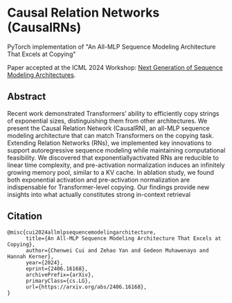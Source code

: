 # Causal Relation Networks (CausalRNs)

PyTorch implementation of "An All-MLP Sequence Modeling Architecture That Excels at Copying"

Paper accepted at the ICML 2024 Workshop: [Next Generation of Sequence Modeling Architectures](https://sites.google.com/view/ngsmworkshop).

## Abstract

Recent work demonstrated Transformers’ ability to efficiently copy strings of exponential sizes, distinguishing them from other architectures. We present the Causal Relation Network (CausalRN), an all-MLP sequence modeling architecture that can match Transformers on the copying task. Extending Relation Networks (RNs), we implemented key innovations to support autoregressive sequence modeling while maintaining computational feasibility. We discovered that exponentiallyactivated RNs are reducible to linear time complexity, and pre-activation normalization induces an infinitely growing memory pool, similar to a KV cache. In ablation study, we found both exponential activation and pre-activation normalization are indispensable for Transformer-level copying. Our findings provide new insights into what actually constitutes strong in-context retrieval


## Citation

```
@misc{cui2024allmlpsequencemodelingarchitecture,
      title={An All-MLP Sequence Modeling Architecture That Excels at Copying}, 
      author={Chenwei Cui and Zehao Yan and Gedeon Muhawenayo and Hannah Kerner},
      year={2024},
      eprint={2406.16168},
      archivePrefix={arXiv},
      primaryClass={cs.LG},
      url={https://arxiv.org/abs/2406.16168}, 
}
```

